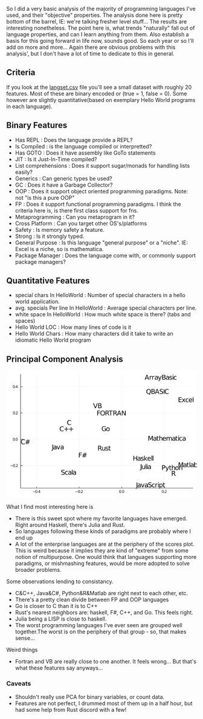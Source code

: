 So I did a very basic analysis of the majority of programming languages I've used, and their "objective" properties. 
The analysis done here is pretty bottom of the barrel, IE: we're talking fresher level stuff... The results are interesting nonetheless. The point here is,
what trends "naturally" fall out of language properties, and can I learn anything from them. Also establish a basis for this going forward in life now, sounds good. 
So each year or so I'll add on more and more... Again there are obvious problems with this analysis', but I don't have a lot of time to dedicate to this in general.

## Criteria
If you look at the [langset.csv](https://github.com/caseykneale/PickingALanguage2020/blob/main/fieldnotes/analysis/langset.csv) file you'll see a small dataset with roughly 
20 features. Most of these are binary encoded or (true = 1, false = 0). Some however are slightly quantitative(based on exemplary Hello World programs in each language).

## Binary Features
- Has REPL : Does the language provide a REPL?
- Is Compiled : is the language compiled or interpretted? 
- Has GOTO : Does it have assembly like GoTo statements
- JIT : Is it Just-In-Time compiled?
- List comprehensions : Does it support sugar/monads for handling lists easily?
- Generics : Can generic types be used?
- GC : Does it have a Garbage Collector?
- OOP : Does it support object oriented programming paradigms. Note: not "is this a pure OOP"
- FP 	: Does it support functional programming paradigms. I think the criteria here is, is there first class support for fns.
- Metaprogramming : Can you metaprogram in it?
- Cross Platform 	: Can you target other OS's/platforms
- Safety 	: Is memory safety a feature.
- Strong 	: Is it strongly typed.
- General Purpose : Is this language "general purpose" or a "niche". IE: Excel is a niche, so is mathematica. 
- Package Manager : Does the language come with, or commonly support package managers?

## Quantitative Features
- special chars In HelloWorld : Number of special characters in a hello world application.
- avg. specials Per line In HelloWorld 	: Average special characters per line.
- white space In HelloWorld : How much white space is there? (tabs and spaces)
- Hello World LOC : How many lines of code is it
- Hello World Chars : How many characters did it take to write an idiomatic Hello World program

## Principal Component Analysis
![pca](https://raw.githubusercontent.com/caseykneale/PickingALanguage2020/main/fieldnotes/analysis/langs.png)

What I find most interesting here is 
 - There is this sweet spot where my favorite languages have emerged. Right around Haskell, there's Julia and Rust.
 - So languages following these kinds of paradigms are probably where I end up
 - A lot of the enterprise languages are at the periphery of the scores plot. This is weird because it implies they are kind of "extreme" from some notion of multipurpose. One would think that languages supporting more paradigms, or mishmashing features, would be more adopted to solve broader problems. 
 
Some observations lending to consistancy. 
 - C&C++, Java&C#, Python&R&Matlab are right next to each other, etc.
 - There's a pretty clean divide between FP and OOP languages 
 - Go is closer to C than it is to C++
 - Rust's nearest neighbors are: haskell, F#, C++, and Go. This feels right.
 - Julia being a LISP is close to haskell.
 - The worst programming languages I've ever seen are grouped well together.The worst is on the periphery of that group - so, that makes sense...
 
Weird things
 - Fortran and VB are really close to one another. It feels wrong... But that's what these features say anyways...

### Caveats
 - Shouldn't really use PCA for binary variables, or count data. 
 - Features are not perfect, I drummed most of them up in a half hour, but had some help from Rust discord with a few!
